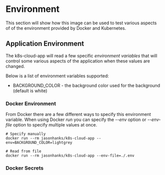 # Environment

This section will show how this image can be used to test various aspects
of of the environment provided by Docker and Kubernetes.


## Application Environment

The k8s-cloud-app will read a few specific *environment variables* that will
control some various aspects of the application when these values are changed.

Below is a list of environment variables supported:

* BACKGROUND_COLOR - the background color used for the background (default is white)


### Docker Environment

From Docker there are a few different ways to specify this environment variable. 
When using Docker *run* you can specify the *--env* option or *--env-file* option
to specify multiple values at once.

    # Specify manually
    docker run --rm jasonhanks/k8s-cloud-app --env=BACKGROUND_COLOR=lightgrey

    # Read from file
    docker run --rm jasonhanks/k8s-cloud-app --env-file=./.env




### Docker Secrets

